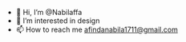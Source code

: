 - 👋 Hi, I’m @Nabilaffa
- 👀 I’m interested in design
- 📫 How to reach me afindanabila1711@gmail.com

<!---
Nabilaffa/Nabilaffa is a ✨ special ✨ repository because its `README.md` (this file) appears on your GitHub profile.
You can click the Preview link to take a look at your changes.
--->
